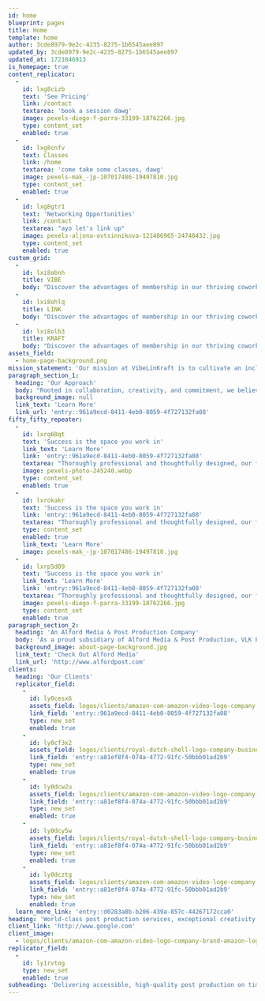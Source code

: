 ```yaml
---
id: home
blueprint: pages
title: Home
template: home
author: 3cde8979-9e2c-4235-8275-1b6545aee897
updated_by: 3cde8979-9e2c-4235-8275-1b6545aee897
updated_at: 1721846913
is_homepage: true
content_replicator:
  -
    id: lxg8cizb
    text: 'See Pricing'
    link: /contact
    textarea: 'book a session dawg'
    image: pexels-diego-f-parra-33199-18762266.jpg
    type: content_set
    enabled: true
  -
    id: lxg8cnfv
    text: Classes
    link: /home
    textarea: 'come take some classes, dawg'
    image: pexels-mak_-jp-107017486-19497810.jpg
    type: content_set
    enabled: true
  -
    id: lxg8gtr1
    text: 'Networking Opportunities'
    link: /contact
    textarea: "ayo let's link up"
    image: pexels-aljona-ovtsinnikova-121486965-24740432.jpg
    type: content_set
    enabled: true
custom_grid:
  -
    id: lxi8obnh
    title: VIBE
    body: "Discover the advantages of membership in our thriving coworking community, where collaboration fuels innovation and opportunities abound. Whether you're seeking a dedicated workspace or a day pass, we offer flexible options tailored to your needs."
  -
    id: lxi8ohlq
    title: LINK
    body: "Discover the advantages of membership in our thriving coworking community, where collaboration fuels innovation and opportunities abound. Whether you're seeking a dedicated workspace or a day pass, we offer flexible options tailored to your needs."
  -
    id: lxi8olb3
    title: KRAFT
    body: "Discover the advantages of membership in our thriving coworking community, where collaboration fuels innovation and opportunities abound. Whether you're seeking a dedicated workspace or a day pass, we offer flexible options tailored to your needs."
assets_field:
  - home-page-background.png
mission_statement: 'Our mission at VibeLinKraft is to cultivate an inclusive environment where filmmakers and creatives can learn, grow, and connect within the challenging landscape of the industry. We offer industry-leading education, engaging community events, and professional resources to support every stage of your creative journey.'
paragraph_section_1:
  heading: 'Our Approach'
  body: "Rooted in collaboration, creativity, and commitment, we believe that the best stories are born from strong partnerships and innovative thinking. Our team of experienced editors, designers, and artists work closely with you at every stage of the post-production process to ensure your vision is realized to its fullest potential. We view our clients as creative partners. Our passion for storytelling drives us to push the boundaries of creativity. Whether it's perfecting the color grade, enhancing sound design, or creating stunning visual editing, we strive for excellence in every frame."
  background_image: null
  link_text: 'Learn More'
  link_url: 'entry::961a9ecd-8411-4eb0-8059-4f727132fa08'
fifty_fifty_repeater:
  -
    id: lxrq68qt
    text: 'Success is the space you work in'
    link_text: 'Learn More'
    link: 'entry::961a9ecd-8411-4eb0-8059-4f727132fa08'
    textarea: "Thoroughly professional and thoughtfully designed, our flexible workplaces support teams of all sizes and stages — from startups to Fortune 500s. And thanks to our flexible terms, it's easy to adapt your space as your business evolves."
    image: pexels-photo-245240.webp
    type: content_set
    enabled: true
  -
    id: lxrokakr
    text: 'Success is the space you work in'
    link: 'entry::961a9ecd-8411-4eb0-8059-4f727132fa08'
    textarea: "Thoroughly professional and thoughtfully designed, our flexible workplaces support teams of all sizes and stages — from startups to Fortune 500s. And thanks to our flexible terms, it's easy to adapt your space as your business evolves."
    type: content_set
    enabled: true
    link_text: 'Learn More'
    image: pexels-mak_-jp-107017486-19497810.jpg
  -
    id: lxrp5d09
    text: 'Success is the space you work in'
    link_text: 'Learn More'
    link: 'entry::961a9ecd-8411-4eb0-8059-4f727132fa08'
    textarea: "Thoroughly professional and thoughtfully designed, our flexible workplaces support teams of all sizes and stages — from startups to Fortune 500s. And thanks to our flexible terms, it's easy to adapt your space as your business evolves."
    image: pexels-diego-f-parra-33199-18762266.jpg
    type: content_set
    enabled: true
paragraph_section_2:
  heading: 'An Alford Media & Post Production Company'
  body: 'As a proud subsidiary of Alford Media & Post Production, VLK Post House benefits from the support and expertise of a renowned leader in the media industry. AMPP’s legacy of innovation, quality, and customer service aligns perfectly with our mission to deliver top-tier post-production services.'
  background_image: about-page-background.jpg
  link_text: 'Check Out Alford Media'
  link_url: 'http://www.alfordpost.com'
clients:
  heading: 'Our Clients'
  replicator_field:
    -
      id: ly0cesx6
      assets_field: logos/clients/amazon-com-amazon-video-logo-company-brand-amazon-logo-3cab5e05d2d442950141b0b3dcc99980.png
      link_field: 'entry::961a9ecd-8411-4eb0-8059-4f727132fa08'
      type: new_set
      enabled: true
    -
      id: ly0cf3x2
      assets_field: logos/clients/royal-dutch-shell-logo-company-business-shell-27eaa25fab15530307cde3fd63948157.png
      link_field: 'entry::a81ef8f4-074a-4772-91fc-50bbb01ad2b9'
      type: new_set
      enabled: true
    -
      id: ly0dcw2u
      assets_field: logos/clients/amazon-com-amazon-video-logo-company-brand-amazon-logo-3cab5e05d2d442950141b0b3dcc99980.png
      link_field: 'entry::a81ef8f4-074a-4772-91fc-50bbb01ad2b9'
      type: new_set
      enabled: true
    -
      id: ly0dcy5w
      assets_field: logos/clients/royal-dutch-shell-logo-company-business-shell-27eaa25fab15530307cde3fd63948157.png
      link_field: 'entry::a81ef8f4-074a-4772-91fc-50bbb01ad2b9'
      type: new_set
      enabled: true
    -
      id: ly0dcztg
      assets_field: logos/clients/amazon-com-amazon-video-logo-company-brand-amazon-logo-3cab5e05d2d442950141b0b3dcc99980.png
      link_field: 'entry::a81ef8f4-074a-4772-91fc-50bbb01ad2b9'
      type: new_set
      enabled: true
  learn_more_link: 'entry::d0283a8b-b206-439a-857c-44267172cca0'
heading: 'World-class post production services, exceptional creativity, and a commitment to seamless collaboration.'
client_link: 'http://www.google.com'
client_image:
  - logos/clients/amazon-com-amazon-video-logo-company-brand-amazon-logo-3cab5e05d2d442950141b0b3dcc99980.png
replicator_field:
  -
    id: ly1rvtog
    type: new_set
    enabled: true
subheading: 'Delivering accessible, high-quality post production on time, on budget, every time.'
---
```

